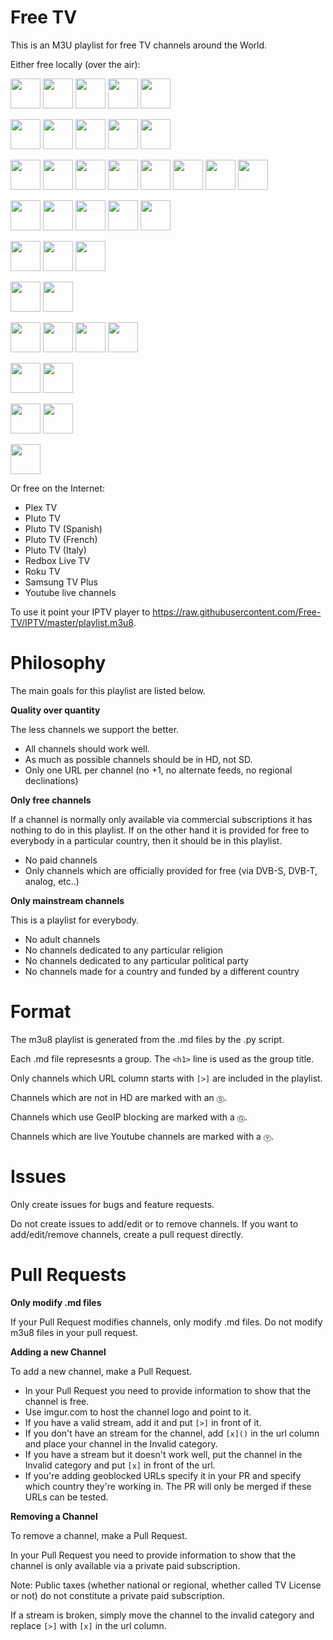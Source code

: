 Free TV
=======

This is an M3U playlist for free TV channels around the World.

Either free locally (over the air):

<img src="https://hatscripts.github.io/circle-flags/flags/gb.svg" width="48"> <img src="https://hatscripts.github.io/circle-flags/flags/us.svg" width="48"> <img src="https://hatscripts.github.io/circle-flags/flags/ca.svg" width="48"> <img src="https://hatscripts.github.io/circle-flags/flags/au.svg" width="48"> <img src="https://hatscripts.github.io/circle-flags/flags/ie.svg" width="48">

<img src="https://hatscripts.github.io/circle-flags/flags/es.svg" width="48"> <img src="https://hatscripts.github.io/circle-flags/flags/mx.svg" width="48"> <img src="https://hatscripts.github.io/circle-flags/flags/ar.svg" width="48"> <img src="https://hatscripts.github.io/circle-flags/flags/py.svg" width="48"> <a href="colombia.md"><img src="https://hatscripts.github.io/circle-flags/flags/co.svg" width="48" ></a>

<img src="https://hatscripts.github.io/circle-flags/flags/de.svg" width="48"> <img src="https://hatscripts.github.io/circle-flags/flags/at.svg" width="48"> <img src="https://hatscripts.github.io/circle-flags/flags/fr.svg" width="48"> <img src="https://hatscripts.github.io/circle-flags/flags/be.svg" width="48"> <img src="https://hatscripts.github.io/circle-flags/flags/nl.svg" width="48"> <img src="https://hatscripts.github.io/circle-flags/flags/ch.svg" width="48"> <img src="https://hatscripts.github.io/circle-flags/flags/it.svg" width="48"> <img src="https://hatscripts.github.io/circle-flags/flags/sm.svg" width="48">

<img src="https://hatscripts.github.io/circle-flags/flags/tr.svg" width="48"> <img src="https://hatscripts.github.io/circle-flags/flags/gr.svg" width="48"> <img src="https://hatscripts.github.io/circle-flags/flags/sk.svg" width="48"> <img src="https://hatscripts.github.io/circle-flags/flags/si.svg" width="48"> <img src="https://hatscripts.github.io/circle-flags/flags/mt.svg" width="48">

<img src="https://hatscripts.github.io/circle-flags/flags/se.svg" width="48"> <img src="https://hatscripts.github.io/circle-flags/flags/dk.svg" width="48"> <img src="https://hatscripts.github.io/circle-flags/flags/fi.svg" width="48"> 

<img src="https://hatscripts.github.io/circle-flags/flags/hu.svg" width="48"> <img src="https://hatscripts.github.io/circle-flags/flags/cz.svg" width="48">

<img src="https://hatscripts.github.io/circle-flags/flags/ru.svg" width="48"> <img src="https://hatscripts.github.io/circle-flags/flags/by.svg" width="48">  <img src="https://hatscripts.github.io/circle-flags/flags/ua.svg" width="48"> <img src="https://hatscripts.github.io/circle-flags/flags/ee.svg" width="48">

<img src="https://hatscripts.github.io/circle-flags/flags/pt.svg" width="48"> <img src="https://hatscripts.github.io/circle-flags/flags/br.svg" width="48">

<img src="https://hatscripts.github.io/circle-flags/flags/jp.svg" width="48"> <img src="https://hatscripts.github.io/circle-flags/flags/kr.svg" width="48">

<img src="https://hatscripts.github.io/circle-flags/flags/iq.svg" width="48">

Or free on the Internet:

- Plex TV
- Pluto TV
- Pluto TV (Spanish)
- Pluto TV (French)
- Pluto TV (Italy)
- Redbox Live TV
- Roku TV
- Samsung TV Plus
- Youtube live channels

To use it point your IPTV player to https://raw.githubusercontent.com/Free-TV/IPTV/master/playlist.m3u8.

Philosophy
==========

The main goals for this playlist are listed below.

**Quality over quantity**

The less channels we support the better.

- All channels should work well.
- As much as possible channels should be in HD, not SD.
- Only one URL per channel (no +1, no alternate feeds, no regional declinations)

**Only free channels**

If a channel is normally only available via commercial subscriptions it has nothing to do in this playlist. If on the other hand it is provided for free to everybody in a particular country, then it should be in this playlist.

- No paid channels
- Only channels which are officially provided for free (via DVB-S, DVB-T, analog, etc..)

**Only mainstream channels**

This is a playlist for everybody.

- No adult channels
- No channels dedicated to any particular religion
- No channels dedicated to any particular political party
- No channels made for a country and funded by a different country

Format
======

The m3u8 playlist is generated from the .md files by the .py script.

Each .md file represesnts a group. The `<h1>` line is used as the group title.

Only channels which URL column starts with `[>]` are included in the playlist.

Channels which are not in HD are marked with an `Ⓢ`.

Channels which use GeoIP blocking are marked with a `Ⓖ`.

Channels which are live Youtube channels are marked with a `Ⓨ`.

Issues
======

Only create issues for bugs and feature requests.

Do not create issues to add/edit or to remove channels. If you want to add/edit/remove channels, create a pull request directly.

Pull Requests
=============

**Only modify .md files**

If your Pull Request modifies channels, only modify .md files. Do not modify m3u8 files in your pull request.

**Adding a new Channel**

To add a new channel, make a Pull Request.

- In your Pull Request you need to provide information to show that the channel is free.
- Use imgur.com to host the channel logo and point to it.
- If you have a valid stream, add it and put `[>]` in front of it.
- If you don't have an stream for the channel, add `[x]()` in the url column and place your channel in the Invalid category.
- If you have a stream but it doesn't work well, put the channel in the Invalid category and put `[x]` in front of the url.
- If you're adding geoblocked URLs specify it in your PR and specify which country they're working in. The PR will only be merged if these URLs can be tested.

**Removing a Channel**

To remove a channel, make a Pull Request.

In your Pull Request you need to provide information to show that the channel is only available via a private paid subscription.

Note: Public taxes (whether national or regional, whether called TV License or not) do not constitute a private paid subscription.

If a stream is broken, simply move the channel to the invalid category and replace `[>]` with `[x]` in the url column.

